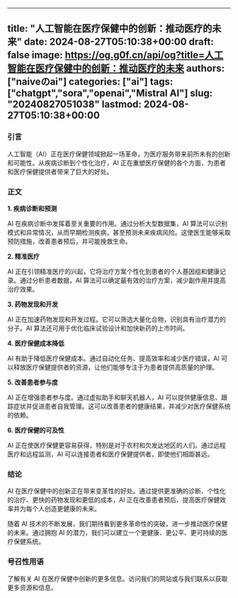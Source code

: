 
---
title: "人工智能在医疗保健中的创新：推动医疗的未来"
date: 2024-08-27T05:10:38+00:00
draft: false
image: https://og.g0f.cn/api/og?title=人工智能在医疗保健中的创新：推动医疗的未来
authors: ["naiveのai"]
categories: ["ai"]
tags: ["chatgpt","sora","openai","Mistral AI"]
slug: "20240827051038"
lastmod: 2024-08-27T05:10:38+00:00
---
### 引言

人工智能（AI）正在医疗保健领域掀起一场革命，为医疗服务带来前所未有的创新和可能性。从疾病诊断到个性化治疗，AI 正在重塑医疗保健的各个方面，为患者和医疗保健提供者带来了巨大的好处。

### 正文

**1. 疾病诊断和预测**

AI 在疾病诊断中发挥着至关重要的作用。通过分析大型数据集，AI 算法可以识别模式和异常情况，从而早期检测疾病，甚至预测未来疾病风险。这使医生能够采取预防措施，改善患者预后，并可能挽救生命。

**2. 精准医疗**

AI 正在引领精准医疗的兴起，它将治疗方案个性化到患者的个人基因组和健康记录。通过分析患者数据，AI 算法可以确定最有效的治疗方案，减少副作用并提高治疗效果。

**3. 药物发现和开发**

AI 正在加速药物发现和开发过程。它可以筛选大量化合物，识别具有治疗潜力的分子。AI 算法还可用于优化临床试验设计和加快新药的上市时间。

**4. 医疗保健成本降低**

AI 有助于降低医疗保健成本。通过自动化任务、提高效率和减少医疗错误，AI 可以释放医疗保健提供者的资源，让他们能够专注于为患者提供高质量的护理。

**5. 改善患者参与度**

AI 正在增强患者参与度。通过虚拟助手和聊天机器人，AI 可以提供健康信息、跟踪症状并促进患者自我管理。这可以改善患者的健康结果，并减少对医疗保健系统的依赖。

**6. 医疗保健的可及性**

AI 正在使医疗保健更容易获得，特别是对于农村和欠发达地区的人们。通过远程医疗和远程监测，AI 可以连接患者和医疗保健提供者，即使他们相距甚远。

### 结论

AI 在医疗保健中的创新正在带来变革性的好处。通过提供更准确的诊断、个性化的治疗、更快的药物发现和更低的成本，AI 正在改善患者预后、提高医疗保健效率并为每个人创造更健康的未来。

随着 AI 技术的不断发展，我们期待看到更多革命性的突破，进一步推动医疗保健的未来。通过拥抱 AI 的潜力，我们可以建立一个更健康、更公平、更可持续的医疗保健系统。

### 号召性用语

了解有关 AI 在医疗保健中创新的更多信息。访问我们的网站或与我们联系以获取更多资源和信息。
